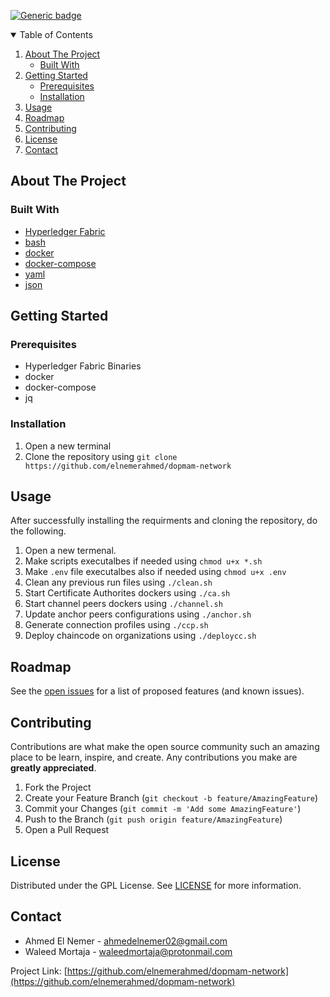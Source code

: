 [![Generic badge](https://img.shields.io/badge/contributors-2-<COLOR>.svg)](https://github.com/elnemerahmed/dopmam-network/graphs/contributors)


<details open="open">
  <summary>Table of Contents</summary>
  <ol>
    <li>
      <a href="#about-the-project">About The Project</a>
      <ul>
        <li><a href="#built-with">Built With</a></li>
      </ul>
    </li>
    <li>
      <a href="#getting-started">Getting Started</a>
      <ul>
        <li><a href="#prerequisites">Prerequisites</a></li>
        <li><a href="#installation">Installation</a></li>
      </ul>
    </li>
    <li><a href="#usage">Usage</a></li>
    <li><a href="#roadmap">Roadmap</a></li>
    <li><a href="#contributing">Contributing</a></li>
    <li><a href="#license">License</a></li>
    <li><a href="#contact">Contact</a></li>
  </ol>
</details>

## About The Project

### Built With
* [Hyperledger Fabric](https://www.hyperledger.org/use/fabric)
* [bash](https://www.gnu.org/software/bash/)
* [docker](https://www.docker.com/)
* [docker-compose](https://docs.docker.com/compose/)
* [yaml](https://yaml.org/)
* [json](https://www.json.org/json-en.html)

## Getting Started

### Prerequisites
* Hyperledger Fabric Binaries
* docker
* docker-compose
* jq

### Installation

1. Open a new terminal
2. Clone the repository using ```git clone https://github.com/elnemerahmed/dopmam-network```

## Usage
After successfully installing the requirments and cloning the repository, do the following.
1. Open a new termenal.
2. Make scripts executalbes if needed using ```chmod u+x *.sh```
3. Make ```.env``` file executalbes also if needed using  ```chmod u+x .env```
4. Clean any previous run files using ```./clean.sh```
6. Start Certificate Authorites dockers using ```./ca.sh```
7. Start channel peers dockers using  ```./channel.sh```
8. Update anchor peers configurations using ```./anchor.sh```
9. Generate connection profiles using ```./ccp.sh```
10. Deploy chaincode on organizations using ```./deploycc.sh```

## Roadmap

See the [open issues](https://github.com/elnemerahmed/dopmam-frontend/issues) for a list of proposed features (and known issues).

## Contributing

Contributions are what make the open source community such an amazing place to be learn, inspire, and create. Any contributions you make are **greatly appreciated**.

1. Fork the Project
2. Create your Feature Branch (`git checkout -b feature/AmazingFeature`)
3. Commit your Changes (`git commit -m 'Add some AmazingFeature'`)
4. Push to the Branch (`git push origin feature/AmazingFeature`)
5. Open a Pull Request

## License

Distributed under the GPL License. See [LICENSE](LICENSE) for more information.

## Contact

- Ahmed El Nemer - ahmedelnemer02@gmail.com
- Waleed Mortaja - waleedmortaja@protonmail.com

Project Link: [https://github.com/elnemerahmed/dopmam-network](https://github.com/elnemerahmed/dopmam-network)
